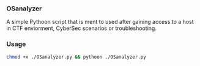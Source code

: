 ### OSanalyzer
A simple Pythoon script that is ment to used after gaining access to a host in CTF enviorment, CyberSec scenarios or troubleshooting.
### Usage

```bash
chmod +x ./OSanalyzer.py && pythoon ./OSanalyzer.py
```
